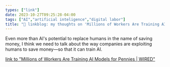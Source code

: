 ```yaml
---
types: ["link"]
date: 2023-10-27T09:25:28-04:00
tags: ["AI","artificial inteligence","digital labor"]
title: "🔗 linkblog: my thoughts on 'Millions of Workers Are Training AI Models for Pennies | WIRED'"
---
```

Even more than AI's potential to replace humans in the name of saving money, I think we need to talk about the way companies are exploiting humans to save money—so that it can train AI.

[link to "Millions of Workers Are Training AI Models for Pennies | WIRED"](https://www.wired.com/story/millions-of-workers-are-training-ai-models-for-pennies/)
